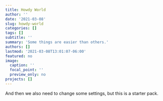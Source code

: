 ```yaml
---
title: Howdy World
author: ''
date: '2021-03-08'
slug: howdy-world
categories: []
tags: []
subtitle: ''
summary: 'Some things are easier than others.'
authors: []
lastmod: '2021-03-08T13:01:07-06:00'
featured: no
image:
  caption: ''
  focal_point: ''
  preview_only: no
projects: []
---
```


And then we also need to change some settings, but this is a starter pack.
